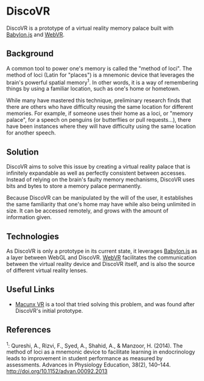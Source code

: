 # DiscoVR

DiscoVR is a prototype of a virtual reality memory palace built with [Babylon.js](https://github.com/BabylonJS/Babylon.js) and [WebVR](https://webvr.info/).

## Background

A common tool to power one's memory is called the "method of loci". The method of loci (Latin for "places") is a mnemonic device that leverages the brain's powerful spatial memory<sup>1</sup>. In other words, it is a way of remembering things by using a familiar location, such as one's home or hometown.

While many have mastered this technique, preliminary research finds that there are others who have difficulty reusing the same location for different memories. For example, if someone uses their home as a loci, or "memory palace", for a speech on penguins (or butterflies or pull requests...), there have been instances where they will have difficulty using the same location for another speech.

## Solution

DiscoVR aims to solve this issue by creating a virtual reality palace that is infinitely expandable as well as perfectly consistent between accesses. Instead of relying on the brain's faulty memory mechanisms, DiscoVR uses bits and bytes to store a memory palace permanently.

Because DiscoVR can be manipulated by the will of the user, it establishes the same familiarity that one's home may have while also being unlimited in size. It can be accessed remotely, and grows with the amount of information given.

## Technologies

As DiscoVR is only a prototype in its current state, it leverages [Babylon.js](https://github.com/BabylonJS/Babylon.js) as a layer between WebGL and DiscoVR. [WebVR](https://webvr.info/) facilitates the communication between the virtual reality device and DiscoVR itself, and is also the source of different virtual reality lenses.

## Useful Links

* [Macunx VR](https://linguisticator.com/macunx-vr/) is a tool that tried solving this problem, and was found after DiscoVR's initial prototype.

## References

<sup>1</sup>: Qureshi, A., Rizvi, F., Syed, A., Shahid, A., & Manzoor, H. (2014). The method of loci as a mnemonic device to facilitate learning in endocrinology leads to improvement in student performance as measured by assessments. Advances in Physiology Education, 38(2), 140–144. http://doi.org/10.1152/advan.00092.2013

